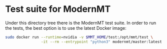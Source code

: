 # Test suite for ModernMT

Under this directory tree there is the ModernMT test suite. In order to run the tests, the best option is to use the latest Docker image:

```bash
sudo docker run --runtime=nvidia -v $MMT_HOME/test:/opt/mmt/test \
                -it --rm --entrypoint "python3" modernmt/master:latest test
```
